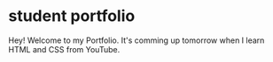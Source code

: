 # student portfolio

Hey! Welcome to my Portfolio. It's comming up tomorrow when I 
learn HTML and CSS from YouTube.